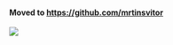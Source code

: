 #### Moved to https://github.com/mrtinsvitor

![](https://media.giphy.com/media/kaBU6pgv0OsPHz2yxy/giphy.gif)
